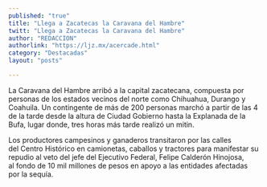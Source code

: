 ```yaml
---
published: "true"
title: "Llega a Zacatecas la Caravana del Hambre"
twitt: "Llega a Zacatecas la Caravana del Hambre"
author: "REDACCION"
authorlink: "https://ljz.mx/acercade.html"
category: "Destacadas"
layout: "posts"

---
```


La Caravana del Hambre arribó a la capital zacatecana, compuesta por personas de los estados vecinos del norte como Chihuahua, Durango y Coahuila. Un contingente de más de 200 personas marchó a partir de las 4 de la tarde desde la altura de Ciudad Gobierno hasta la Explanada de la Bufa, lugar donde, tres horas más tarde realizó un mitin.

Los productores campesinos y ganaderos transitaron por las calles del Centro Histórico en camionetas, caballos y tractores para manifestar su repudio al veto del jefe del Ejecutivo Federal, Felipe Calderón Hinojosa, al fondo de 10 mil millones de pesos en apoyo a las entidades afectadas por la sequía.
